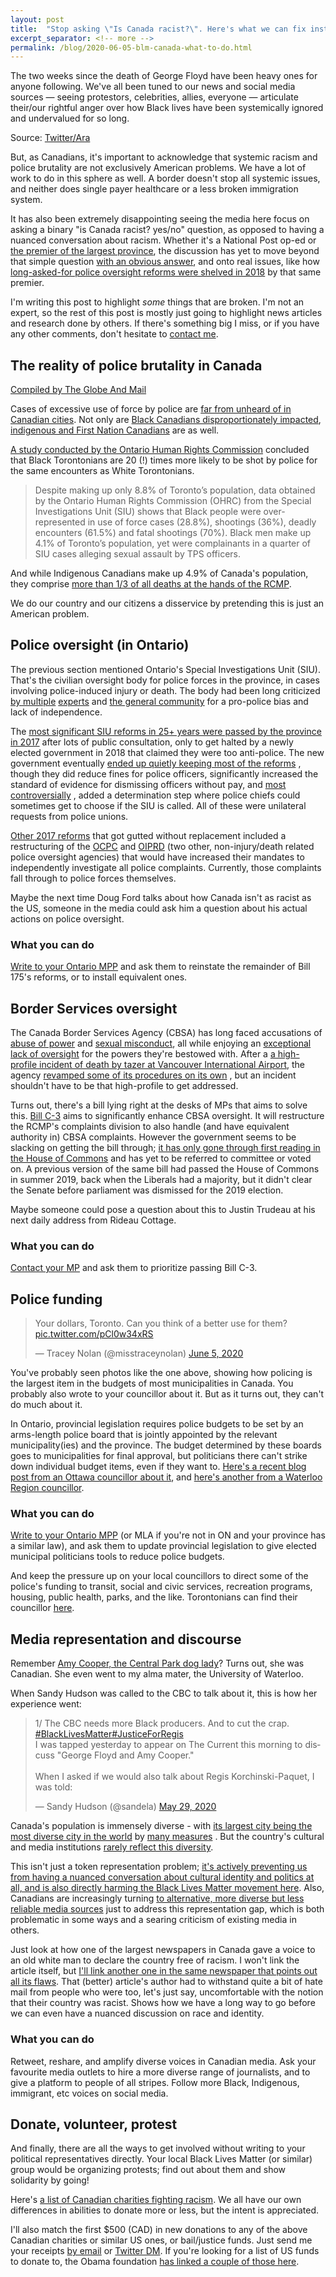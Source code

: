 ```yaml
---
layout: post
title:  "Stop asking \"Is Canada racist?\". Here's what we can fix instead."
excerpt_separator: <!-- more -->
permalink: /blog/2020-06-05-blm-canada-what-to-do.html
---
```


The two weeks since the death of George Floyd have been
heavy ones for anyone following. We've all been tuned to our
news and social media sources &mdash; seeing protestors, celebrities, allies, everyone &mdash;
articulate their/our rightful anger over how Black lives have been systemically
ignored and undervalued for so long.

<div class="post-image">
    <img src="/assets/images/posts/regis_toronto_protest.jpeg" alt="">
    <div class="image-caption">
        Source: <a href="https://twitter.com/MINAHATESYOU/status/1266817834459463680/">Twitter/Ara</a>
    </div>
</div>


But, as Canadians, it's important to acknowledge that systemic racism and police
brutality are not exclusively American problems. We have a lot of work
to do in this sphere as well. A border doesn't stop all systemic issues,
and neither does single payer healthcare or a less broken immigration system.

<!-- more -->

It has also been extremely disappointing seeing the media here focus on asking
a binary "is Canada racist? yes/no" question, as opposed to having
a nuanced conversation about racism.
Whether it's a National Post op-ed or [the premier of the largest province](https://www.cbc.ca/news/canada/toronto/ont-ford-racism-1.5595647), the discussion has yet to move
beyond that simple question [with an obvious answer](https://www.ctvnews.ca/canada/five-charts-that-show-what-systemic-racism-looks-like-in-canada-1.4970352),
and onto real issues, like how
[long-asked-for police oversight reforms were shelved in 2018](https://www.cbc.ca/news/canada/toronto/doug-ford-police-reform-ontario-1.4733259)
by that same premier.

I'm writing this post to highlight *some* things that are broken. I'm not an expert,
so the rest of this post is mostly just going to highlight news articles and research
done by others. If there's something big I miss, or if you have any other comments,
don't hesitate to [contact me](mailto:me@itsbilal.com).

## The reality of police brutality in Canada

<div class="post-image">
    <img src="/assets/images/posts/police_brutality_data_globeandmail.png" alt="">
    <div class="image-caption">
        <a href="https://www.theglobeandmail.com/opinion/article-yes-canada-we-too-have-an-anti-black-racism-problem/">Compiled by The Globe And Mail</a>
    </div>
</div>

Cases of excessive use of force by police are [far from unheard of in Canadian
cities](https://www.cbc.ca/radio/thecurrent/the-current-for-june-1-2020-1.5592953/police-brutality-continually-treated-like-a-one-off-in-canada-says-desmond-cole-1.5592954).
Not only are [Black Canadians disproportionately impacted](https://www.washingtonpost.com/opinions/2020/06/04/black-canadians-are-suffocating-under-racist-policing-system-too/),
[indigenous and First Nation Canadians](https://globalnews.ca/news/7028495/winnipeg-police-use-of-force-scrutiny/) are as well.

[A study conducted by the Ontario Human Rights Commission](http://www.ohrc.on.ca/en/public-interest-inquiry-racial-profiling-and-discrimination-toronto-police-service/collective-impact-interim-report-inquiry-racial-profiling-and-racial-discrimination-black#Executive%20summary)
concluded that Black Torontonians are 20 (!) times more likely to be shot by police
for the same encounters as White Torontonians.

> Despite making up only 8.8% of Toronto’s population, data obtained by the Ontario Human Rights Commission (OHRC) from the Special Investigations Unit (SIU) shows that Black people were over-represented in use of force cases (28.8%), shootings (36%), deadly encounters (61.5%) and fatal shootings (70%). Black men make up 4.1% of Toronto’s population, yet were complainants in a quarter of SIU cases alleging sexual assault by TPS officers.

And while Indigenous Canadians make up 4.9% of Canada's population, they comprise
[more than 1/3 of all deaths at the hands of the RCMP](https://www.theglobeandmail.com/canada/article-more-than-one-third-of-people-shot-to-death-over-a-decade-by-rcmp/).

We do our country and our citizens a disservice by pretending this is just an
American problem.

## Police oversight (in Ontario)

The previous section mentioned Ontario's Special Investigations Unit (SIU). That's the civilian oversight
body for police forces in the province, in cases involving police-induced injury or death. The
body had been long criticized [by multiple](https://www.thestar.com/news/crime/2012/04/27/ombudsman_andre_marin_slams_siu_over_propolice_bias_in_michael_eligon_case.html)
[experts](https://www.theglobeandmail.com/news/politics/make-ontarios-police-watchdog-an-independent-office-outgoing-siu-chief-says/article14365607/) and
[the general community](https://blacklivesmatter.ca/demands/) for a pro-police bias and lack of independence.

The [most significant SIU reforms in 25+ years were passed by the province in 2017](https://www.cbc.ca/news/canada/toronto/officers-could-be-suspended-without-pay-under-ontario-s-policing-reforms-1.4383477)
after lots of public consultation, only to get halted by a newly elected government in 2018 that
claimed they were too anti-police. The new government eventually [ended up quietly keeping
most of the reforms](https://www.theglobeandmail.com/opinion/editorials/article-globe-editorial-doug-ford-surprises-by-not-gutting-police-oversight/?)
, though they did reduce fines for police officers, significantly increased the standard of evidence for
dismissing officers without pay, and [most controversially](https://www.theglobeandmail.com/canada/article-ontario-police-reforms-would-completely-subvert-watchdogs/)
, added a determination step where police chiefs could sometimes get to choose if the SIU is called. All of these were unilateral requests
from police unions.

[Other 2017 reforms](https://www.cbc.ca/news/canada/toronto/officers-could-be-suspended-without-pay-under-ontario-s-policing-reforms-1.4383477) that got
gutted without replacement included a restructuring of the [OCPC](https://en.wikipedia.org/wiki/Ontario_Civilian_Police_Commission) and [OIPRD](https://en.wikipedia.org/wiki/Office_of_the_Independent_Police_Review_Director) (two other, non-injury/death related police
oversight agencies) that would have increased their mandates to independently investigate all police complaints. Currently, those complaints fall through
to police forces themselves.

Maybe the next time Doug Ford talks about how Canada isn't as racist as the US, someone in the
media could ask him a question about his actual actions on police oversight.

### What you can do

[Write to your Ontario MPP](https://www.ola.org/en/members) and ask them to reinstate the remainder of Bill 175's
reforms, or to install equivalent ones.

## Border Services oversight

The Canada Border Services Agency (CBSA) has long faced accusations of [abuse of power](https://www.cbc.ca/news/politics/cbsa-misconduct-tunney-1.5560993)
and [sexual misconduct](https://www.cbc.ca/news/canada/cbsa-files-abuse-atip-1.4999473), all while enjoying an [exceptional lack of oversight](https://bccla.org/2020/03/cbsa-is-not-a-fair-or-accountable-agencywhy-we-need-canada-border-services-agency-oversight/)
for the powers they're bestowed with.
After a [a high-profile incident of death by
tazer at Vancouver International Airport](https://en.wikipedia.org/wiki/Robert_Dzieka%C5%84ski_Taser_incident), the agency
[revamped some of its procedures on its own](https://toronto.citynews.ca/2007/11/26/canada-border-services-announces-taser-related-changes-at-airport/)
, but an incident shouldn't have to be that high-profile to get addressed.

Turns out, there's a bill lying right at the desks of MPs that aims to solve this. [Bill C-3](https://lop.parl.ca/sites/PublicWebsite/default/en_CA/ResearchPublications/LegislativeSummaries/431C3E) aims to
significantly enhance CBSA oversight. It will restructure the RCMP's complaints division to also handle (and have equivalent authority in) CBSA complaints.
However the government seems to be slacking on getting the bill through; [it has only gone through first reading in the House of Commons](https://www.parl.ca/LegisInfo/BillDetails.aspx?Language=E&billId=10613928)
and has yet to be referred to committee or voted on. A previous version of the same bill had passed the House of Commons in summer 2019, back when the Liberals had a majority, but
it didn't clear the Senate before parliament was dismissed for the 2019 election.

Maybe someone could pose a question about this to Justin Trudeau at his next daily address from Rideau Cottage.

### What you can do

[Contact your MP](https://www.ourcommons.ca/Members/en) and ask them to prioritize passing Bill C-3.

## Police funding

<blockquote class="twitter-tweet"><p lang="en" dir="ltr">Your dollars, Toronto. Can you think of a better use for them? <a href="https://t.co/pCl0w34xRS">pic.twitter.com/pCl0w34xRS</a></p>&mdash; Tracey Nolan (@misstraceynolan) <a href="https://twitter.com/misstraceynolan/status/1268880348353564673?ref_src=twsrc%5Etfw">June 5, 2020</a></blockquote> <script async src="https://platform.twitter.com/widgets.js" charset="utf-8"></script>

You've probably seen photos like the one above, showing how policing is the largest item in the budgets of most
municipalities in Canada. You probably also wrote to your councillor about it. But as it turns out, they
can't do much about it.

In Ontario, provincial legislation requires police budgets to be set by an arms-length police board that is jointly
appointed by the relevant municipality(ies) and the province. The budget determined by these boards goes to
municipalities for final approval, but politicians there can't strike down individual budget items, even if
they want to. [Here's a recent blog post from an Ottawa councillor about it](https://kitchissippiward.ca/content/way-forward-police-funding),
and [here's another from a Waterloo Region councillor](https://janemitchell.blog/2020/06/04/defunding-the-police/).

### What you can do

[Write to your Ontario MPP](https://www.ola.org/en/members) (or MLA if you're not in ON and your province has a similar law), and ask
them to update provincial legislation to give elected municipal politicians tools to reduce police budgets.

And keep the pressure up on your local councillors to direct some of the police's funding to transit, social and civic services,
recreation programs, housing, public health, parks, and the like. Torontonians can find their councillor [here](https://www.toronto.ca/city-government/council/members-of-council/).

## Media representation and discourse

Remember [Amy Cooper, the Central Park dog lady](https://globalnews.ca/news/6986111/central-park-karen-amy-cooper-dog/)? Turns out, she was Canadian. She even
went to my alma mater, the University of Waterloo.

When Sandy Hudson was called to the CBC to talk about it, this is how her experience went:

<blockquote class="twitter-tweet"><p lang="en" dir="ltr">1/ The CBC needs more Black producers. And to cut the crap. <a href="https://twitter.com/hashtag/BlackLivesMatter?src=hash&amp;ref_src=twsrc%5Etfw">#BlackLivesMatter</a><a href="https://twitter.com/hashtag/JusticeForRegis?src=hash&amp;ref_src=twsrc%5Etfw">#JusticeForRegis</a><br>I was tapped yesterday to appear on The Current this morning to discuss &quot;George Floyd and Amy Cooper.&quot;<br><br>When I asked if we would also talk about Regis Korchinski-Paquet, I was told:</p>&mdash; Sandy Hudson (@sandela) <a href="https://twitter.com/sandela/status/1266494329876393984?ref_src=twsrc%5Etfw">May 29, 2020</a></blockquote> <script async src="https://platform.twitter.com/widgets.js" charset="utf-8"></script>

Canada's population
is immensely diverse - with [its largest city being the most diverse city in the world](https://theculturetrip.com/north-america/canada/articles/toronto-named-most-diverse-city-in-the-world-by-bbc-radio/) by [many measures](https://www.thestar.com/news/gta/2017/11/08/toronto-is-now-majority-visible-minority-what-about-your-neighbourhood.html)
. But the country's cultural and media institutions [rarely reflect this diversity](https://www.macleans.ca/opinion/the-outliers-of-canadian-media/).

This isn't just a token representation problem; [it's actively preventing us from having a nuanced conversation about cultural identity
and politics at all, and is also directly harming the Black Lives Matter movement here](https://policyoptions.irpp.org/magazines/september-2019/canadian-media-lacks-nuance-depth-on-racial-issues/).
Also, Canadians are increasingly turning [to alternative, more diverse but less reliable media sources](https://www.thestar.com/life/opinion/2020/02/05/lessons-from-the-coronavirus-coverage-give-a-voice-to-more-diverse-populations.html)
just to address this representation gap, which is both problematic in some ways and a searing criticism of existing media in others.

Just look at how one of the largest newspapers in Canada gave a voice to an old white man to declare the country
free of racism. I won't link the article itself, but [I'll link another one in the same newspaper that points out all its flaws](https://nationalpost.com/opinion/vanmala-subramaniam-before-you-declare-canada-is-not-a-racist-country-do-your-homework).
That (better) article's author had to withstand quite a bit of hate mail from people who were too, let's just say, uncomfortable
with the notion that their country was racist. Shows how we have a long way to go before we can even have a nuanced
discussion on race and identity.

### What you can do

Retweet, reshare, and amplify diverse voices in Canadian media. Ask your favourite media outlets to hire a more diverse
range of journalists, and to give a platform to people of all stripes. Follow more Black, Indigenous, immigrant, etc
voices on social media.

## Donate, volunteer, protest

And finally, there are all the ways to get involved without writing to your political representatives directly.
Your local Black Lives Matter (or similar) group would be organizing protests; find out about them and show solidarity
by going!

Here's [a list of Canadian charities fighting racism](https://fashionmagazine.com/culture/black-community-organizations-canada-donate/).
We all have our own differences in abilities to donate more or less, but the intent is appreciated.

I'll also match the first $500 (CAD) in new
donations to any of the above Canadian charities or similar US ones, or bail/justice funds. Just send me your receipts [by email](mailto:me@itsbilal.com) or [Twitter DM](https://twitter.com/bilal_akh).
If you're looking for a list of
US funds to donate to, the Obama foundation [has linked a couple of those here](https://www.obama.org/anguish-and-action/).

